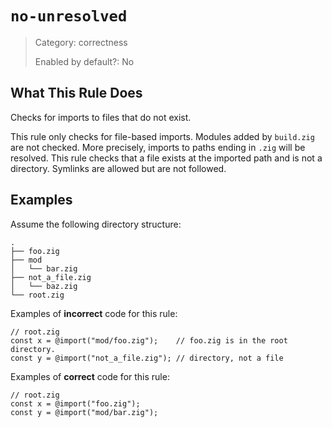 # `no-unresolved`

> Category: correctness
>
> Enabled by default?: No

## What This Rule Does

Checks for imports to files that do not exist.

This rule only checks for file-based imports. Modules added by `build.zig`
are not checked. More precisely, imports to paths ending in `.zig` will be
resolved. This rule checks that a file exists at the imported path and is
not a directory. Symlinks are allowed but are not followed.

## Examples

Assume the following directory structure:

```plaintext
.
├── foo.zig
├── mod
│   └── bar.zig
├── not_a_file.zig
│   └── baz.zig
└── root.zig
```

Examples of **incorrect** code for this rule:

```zig
// root.zig
const x = @import("mod/foo.zig");    // foo.zig is in the root directory.
const y = @import("not_a_file.zig"); // directory, not a file
```

Examples of **correct** code for this rule:

```zig
// root.zig
const x = @import("foo.zig");
const y = @import("mod/bar.zig");
```
